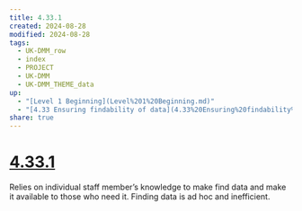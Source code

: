 ```yaml
---
title: 4.33.1
created: 2024-08-28
modified: 2024-08-28
tags:
  - UK-DMM_row
  - index
  - PROJECT
  - UK-DMM
  - UK-DMM_THEME_data
up:
  - "[Level 1 Beginning](Level%201%20Beginning.md)"
  - "[4.33 Ensuring findability of data](4.33%20Ensuring%20findability%20of%20data.md)"
share: true
---
```

# [4.33.1](4.33.1.md)

Relies on individual staff member’s knowledge to make find data and make it available to those who need it. Finding data is ad hoc and inefficient.
